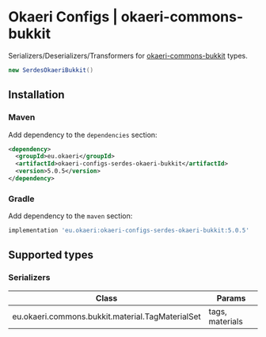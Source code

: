 # Okaeri Configs | okaeri-commons-bukkit

Serializers/Deserializers/Transformers for [okaeri-commons-bukkit](https://github.com/OkaeriPoland/okaeri-commons) types.

```java
new SerdesOkaeriBukkit()
```

## Installation

### Maven

Add dependency to the `dependencies` section:

```xml
<dependency>
  <groupId>eu.okaeri</groupId>
  <artifactId>okaeri-configs-serdes-okaeri-bukkit</artifactId>
  <version>5.0.5</version>
</dependency>
```

### Gradle

Add dependency to the `maven` section:

```groovy
implementation 'eu.okaeri:okaeri-configs-serdes-okaeri-bukkit:5.0.5'
```

## Supported types

### Serializers

| Class | Params |
|-|-|
| eu.okaeri.commons.bukkit.material.TagMaterialSet | tags, materials |
